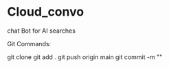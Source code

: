 # Cloud_convo

chat Bot for AI searches

Git Commands:

git clone
git add .
git push origin main
git commit -m ""
